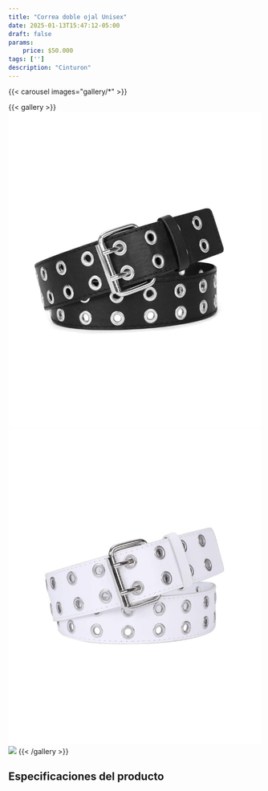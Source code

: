 ```yaml
---
title: "Correa doble ojal Unisex"
date: 2025-01-13T15:47:12-05:00
draft: false
params:
    price: $50.000
tags: ['']
description: "Cinturon"
---
```


{{< carousel images="gallery/*" >}}
<p>  </p>
{{< gallery >}}
  <img src="gallery/01.png" class="grid-w25 md:grid-w20 xl:grid-w15" />
  <img src="gallery/02.png" class="grid-w25 md:grid-w20 xl:grid-w15" />
  <img src="gallery/03.png" class="grid-w25 md:grid-w20 xl:grid-w15" />
{{< /gallery >}}
<p>  </p>

## Especificaciones del producto
